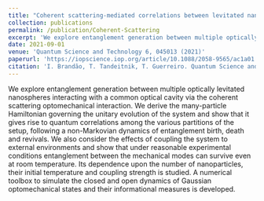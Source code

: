 ```yaml
---
title: "Coherent scattering-mediated correlations between levitated nanospheres"
collection: publications
permalink: /publication/Coherent-Scattering
excerpt: 'We explore entanglement generation between multiple optically levitated nanospheres interacting with a common optical cavity via the coherent scattering optomechanical interaction'
date: 2021-09-01
venue: 'Quantum Science and Technology 6, 045013 (2021)'
paperurl: 'https://iopscience.iop.org/article/10.1088/2058-9565/ac1a01'
citation: 'I. Brandão, T. Tandeitnik, T. Guerreiro. Quantum Science and Technology 6, 045013 (2021)'
---
```


We explore entanglement generation between multiple optically levitated nanospheres interacting with a common optical cavity via the coherent scattering optomechanical interaction. We derive the many-particle Hamiltonian governing the unitary evolution of the system and show that it gives rise to quantum correlations among the various partitions of the setup, following a non-Markovian dynamics of entanglement birth, death and revivals. We also consider the effects of coupling the system to external environments and show that under reasonable experimental conditions entanglement between the mechanical modes can survive even at room temperature. Its dependence upon the number of nanoparticles, their initial temperature and coupling strength is studied. A numerical toolbox to simulate the closed and open dynamics of Gaussian optomechanical states and their informational measures is developed.
